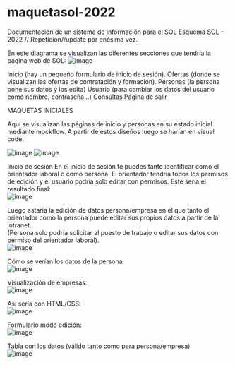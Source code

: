 # maquetasol-2022
Documentación de un sistema de información para el SOL
Esquema SOL - 2022 // Repetición//update por enésima vez.

En este diagrama se visualizan las diferentes secciones que tendría la página web de SOL:
![image](https://user-images.githubusercontent.com/91051075/172129394-d97c1536-0edf-4395-9155-dd0265c8b2b5.png)


Inicio (hay un pequeño formulario de inicio de sesión).
Ofertas (donde se visualizan las ofertas de contratación y formación).
Personas (la persona pone sus datos y los edita)
Usuario (para cambiar los datos del usuario como nombre, contraseña…)
Consultas
Página de salir

MAQUETAS INICIALES

Aquí se visualizan las páginas de inicio y personas en su estado inicial mediante mockflow. A partir de estos diseños luego se harían en visual code.

![image](https://user-images.githubusercontent.com/91051075/172129488-a79fe093-7bbd-468d-bd3d-471637ec8fcf.png)
![image](https://user-images.githubusercontent.com/91051075/172129562-f6d2ed5b-c28a-4ab1-9691-e1e55412ec33.png)


 
Inicio de sesión
En el inicio de sesión te puedes tanto identificar como el orientador laboral o como persona.
El orientador tendría todos los permisos de edición y el usuario podría solo editar con permisos.
Este sería el resultado final:<br>
![image](https://user-images.githubusercontent.com/91051075/172129674-e2592ea6-865e-4fd1-94a8-9eb6cc0d8722.png)


Luego estaría la edición de datos persona/empresa en el que tanto el orientador como la persona puede editar sus propios datos a partir de la intranet.<br> (Persona solo podría solicitar al puesto de trabajo o editar sus datos con permiso del orientador laboral).<br>
![image](https://user-images.githubusercontent.com/91051075/172129785-8b1b0482-594b-4462-a4c8-4fd030fb729e.png)


Cómo se verían los datos de la persona:<br>
![image](https://user-images.githubusercontent.com/91051075/172129828-19c6e3f9-9646-4979-bf4c-7d7e6592d07b.png)


Visualización de empresas:<br>
![image](https://user-images.githubusercontent.com/91051075/172129855-a88a6399-8e5c-4e41-a283-2626cc4b5809.png)




Así sería con HTML/CSS:<br>
![image](https://user-images.githubusercontent.com/91051075/172129908-ce6a4571-519d-4d09-b6d7-be9f5ed53244.png)


Formulario modo edición:<br>
![image](https://user-images.githubusercontent.com/91051075/172129934-f99e7543-f0d7-4b13-af88-9b84ba6bdd84.png)

Tabla con los datos (válido tanto como para persona/empresa)<br>
![image](https://user-images.githubusercontent.com/91051075/172129963-b00cedb2-1692-4033-b9c7-693493a1fcb5.png)





